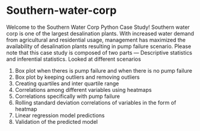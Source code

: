 # Southern-water-corp
Welcome to the Southern Water Corp Python Case Study!
Southern water corp is one of the largest desalination plants. With increased water demand from agricultural and residential usage, management has maximized the availability of desalination plants resulting in pump failure scenario.
Please note that this case study is composed of two parts — Descriptive statistics and inferential statistics. 
Looked at different scenarios 
1. Box plot when theres is pump failure and when there is no pump failure 
2. Box plot by keeping outliers and removing outliers 
3. Creating quartiles and inter quartile range
4. Correlations among different variables using heatmaps 
5. Correlations specifically with pump failure 
6. Rolling standard deviation correlations of variables in the form of heatmap 
7. Linear regression model predictions 
8. Validation of the predicted model
